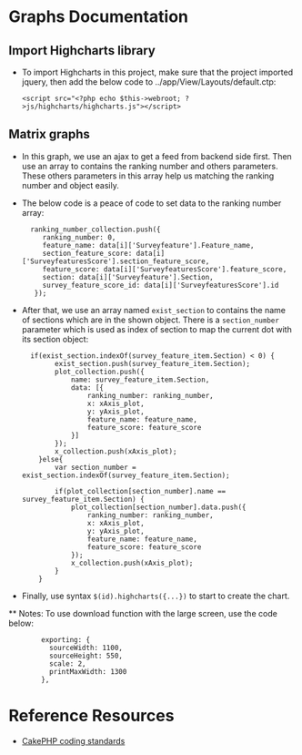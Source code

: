 # Graphs Documentation

## Import Highcharts library
* To import Highcharts in this project, make sure that the project imported jquery, then add the below code to ../app/View/Layouts/default.ctp:

    `<script src="<?php echo $this->webroot; ?>js/highcharts/highcharts.js"></script>`

## Matrix graphs
* In this graph, we use an ajax to get a feed from backend side first. Then use an array to contains the ranking number and others parameters. These others parameters in this array help us matching the ranking number and object easily.
* The below code is a peace of code to set data to the ranking number array:


        ranking_number_collection.push({
           ranking_number: 0,
           feature_name: data[i]['Surveyfeature'].Feature_name,
           section_feature_score: data[i]['SurveyfeaturesScore'].section_feature_score,
           feature_score: data[i]['SurveyfeaturesScore'].feature_score,
           section: data[i]['Surveyfeature'].Section,
           survey_feature_score_id: data[i]['SurveyfeaturesScore'].id
         });

* After that, we use an array named `exist_section` to contains the name of sections which are in the shown object. There is a `section_number` parameter which is used as index of section to map the current dot with its section object:

    
        if(exist_section.indexOf(survey_feature_item.Section) < 0) {
              exist_section.push(survey_feature_item.Section);
              plot_collection.push({
                  name: survey_feature_item.Section,
                  data: [{
                      ranking_number: ranking_number,
                      x: xAxis_plot,
                      y: yAxis_plot,
                      feature_name: feature_name,
                      feature_score: feature_score
                  }]
              });
              x_collection.push(xAxis_plot);
          }else{
              var section_number = exist_section.indexOf(survey_feature_item.Section);

              if(plot_collection[section_number].name == survey_feature_item.Section) {
                  plot_collection[section_number].data.push({
                      ranking_number: ranking_number,
                      x: xAxis_plot,
                      y: yAxis_plot,
                      feature_name: feature_name,
                      feature_score: feature_score
                  });
                  x_collection.push(xAxis_plot);
              }
          }

* Finally, use syntax `$(id).highcharts({...})` to start to create the chart.

** Notes: To use download function with the large screen, use the code below:

            exporting: {
              sourceWidth: 1100,
              sourceHeight: 550,
              scale: 2,
              printMaxWidth: 1300
            },

# Reference Resources

* [CakePHP coding standards](http://book.cakephp.org/2.0/en/contributing/cakephp-coding-conventions.html)
